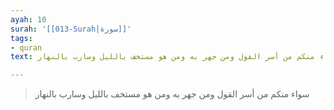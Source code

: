 ```yaml
---
ayah: 10
surah: '[[013-Surah|سورة]]'
tags:
- quran
text: سواء منكم من أسر القول ومن جهر به ومن هو مستخف بالليل وسارب بالنهار

---
```

> سواء منكم من أسر القول ومن جهر به ومن هو مستخف بالليل وسارب بالنهار
